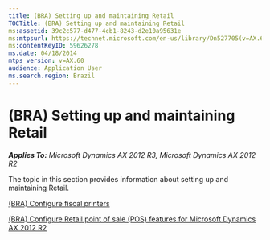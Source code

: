```yaml
---
title: (BRA) Setting up and maintaining Retail
TOCTitle: (BRA) Setting up and maintaining Retail
ms:assetid: 39c2c577-d477-4cb1-8243-d2e10a95631e
ms:mtpsurl: https://technet.microsoft.com/en-us/library/Dn527705(v=AX.60)
ms:contentKeyID: 59626278
ms.date: 04/18/2014
mtps_version: v=AX.60
audience: Application User
ms.search.region: Brazil
---
```


# (BRA) Setting up and maintaining Retail 


_**Applies To:** Microsoft Dynamics AX 2012 R3, Microsoft Dynamics AX 2012 R2_

The topic in this section provides information about setting up and maintaining Retail.

[(BRA) Configure fiscal printers](bra-configure-fiscal-printers.md)

[(BRA) Configure Retail point of sale (POS) features for Microsoft Dynamics AX 2012 R2](bra-configure-retail-point-of-sale-pos-features-for-microsoft-dynamics-ax-2012-r2.md)

  


